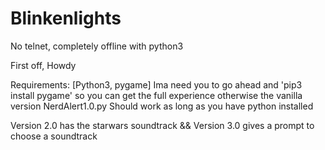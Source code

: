 # Blinkenlights
No telnet, completely offline with python3


First off, Howdy

Requirements:
[Python3, pygame]
Ima need you to go ahead and 'pip3 install pygame' so you can get the full 
experience otherwise the vanilla version NerdAlert1.0.py Should work as long as you have python installed

Version 2.0 has the starwars soundtrack
&& Version 3.0 gives a prompt to choose a soundtrack
